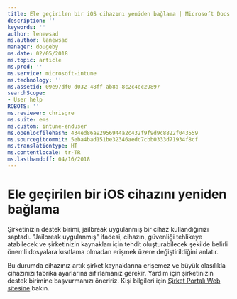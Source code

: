 ```yaml
---
title: Ele geçirilen bir iOS cihazını yeniden bağlama | Microsoft Docs
description: ''
keywords: ''
author: lenewsad
ms.author: lanewsad
manager: dougeby
ms.date: 02/05/2018
ms.topic: article
ms.prod: ''
ms.service: microsoft-intune
ms.technology: ''
ms.assetid: 09e97df0-d032-48ff-ab8a-8c2c4ec29897
searchScope:
- User help
ROBOTS: ''
ms.reviewer: chrisgre
ms.suite: ems
ms.custom: intune-enduser
ms.openlocfilehash: 434ed86a92956944a2c432f9f9d9c8822f043559
ms.sourcegitcommit: 5eba4bad151be32346aedc7cbb0333d71934f8cf
ms.translationtype: HT
ms.contentlocale: tr-TR
ms.lasthandoff: 04/16/2018
---
```

# <a name="how-to-reconnect-a-compromised-ios-device"></a>Ele geçirilen bir iOS cihazını yeniden bağlama

Şirketinizin destek birimi, jailbreak uygulanmış bir cihaz kullandığınızı saptadı. "Jailbreak uygulanmış" ifadesi, cihazın, güvenliği tehlikeye atabilecek ve şirketinizin kaynakları için tehdit oluşturabilecek şekilde belirli önemli dosyalara kısıtlama olmadan erişmek üzere değiştirildiğini anlatır. 

Bu durumda cihazınız artık şirket kaynaklarına erişemez ve büyük olasılıkla cihazınızı fabrika ayarlarına sıfırlamanız gerekir. Yardım için şirketinizin destek birimine başvurmanızı öneririz. Kişi bilgileri için [Şirket Portalı Web sitesine](https://portal.manage.microsoft.com#HelpDeskDialog) bakın.
